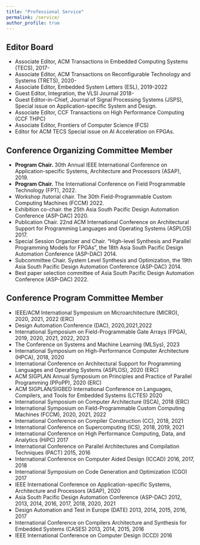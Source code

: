 ```yaml
---
title: "Professional Service"
permalink: /service/
author_profile: true
---
```


## Editor Board 
- Associate Editor, ACM Transactions in Embedded Computing Systems (TECS), 2017- 
- Associate Editor, ACM Transactions on Reconfigurable Technology and Systems (TRETS), 2020-
- Associate Editor, Embedded System Letters (ESL), 2019-2022
- Guest Editor, Integration, the VLSI Journal 2018-
- Guest Editor-in-Chief, Journal of Signal Processing Systems (JSPS), Special issue on Application-specific System and Design. 
- Associate Editor, CCF Transactions on High Performance Computing (CCF THPC)
- Associate Editor, Frontiers of Computer Science (FCS)
- Editor for ACM TECS Special issue on AI Acceleration on FPGAs.

## Conference Organizing Committee Member
- **Program Chair.** 30th Annual IEEE International Conference on Application-specific Systems, Architecture and Processors (ASAP), 2019.
- **Program Chair.** The International Conference on Field Programmable Technology (FPT), 2022.
- Workshop /tutorial chair. The 30th Field-Programmable Custom Computing Machines (FCCM) 2022.
- Exhibition co-chair. the 25th Asia South Pacific Design Automation Conference (ASP-DAC) 2020.
- Publication Chair. 22nd ACM International Conference on Architectural Support for Programming Languages and Operating Systems (ASPLOS) 2017.
- Special Session Organizer and Chair. “High-level Synthesis and Parallel Programming Models for FPGAs”, the 18th Asia South Pacific Design Automation Conference (ASP-DAC) 2014.
- Subcommittee Chair.  System Level Synthesis and Optimization, the 19th Asia South Pacific Design Automation Conference (ASP-DAC) 2014.
- Best paper selection committee of Asia South Pacific Design Automation Conference (ASP-DAC) 2022.

## Conference Program Committee Member
- IEEE/ACM International Symposium on Microarchitecture (MICRO), 2020, 2021, 2022 (ERC)
- Design Automation Conference (DAC), 2020,2021,2022
- International Symposium on Field-Programmable Gate Arrays (FPGA), 2019, 2020, 2021, 2022, 2023
- The Conference on Systems and Machine Learning (MLSys), 2023
- International Symposium on High-Performance Computer Architecture (HPCA), 2018, 2020
- International Conference on Architectural Support for Programming Languages and Operating Systems (ASPLOS), 2020 (ERC)
- ACM SIGPLAN Annual Symposium on Principles and Practice of Parallel Programming (PPoPP), 2020 (ERC)
- ACM SIGPLAN/SIGBED International Conference on Languages, Compilers, and Tools for Embedded Systems (LCTES) 2020
- International Symposium on Computer Architecture (ISCA), 2018 (ERC)
- International Symposium on Field-Programmable Custom Computing Machines (FCCM), 2020, 2021, 2022
- International Conference on Compiler Construction (CC), 2018, 2021
- International Conference on Supercomputing (ICS), 2018, 2019, 2021
- International Conference on High Performance Computing, Data, and Analytics (HiPC) 2017
- International Conference on Parallel Architectures and Compilation Techniques (PACT) 2015, 2016
- International Conference on Computer Aided Design (ICCAD) 2016, 2017, 2018
- International Symposium on Code Generation and Optimization (CGO) 2017
- IEEE International Conference on Application-specific Systems, Architecture and Processors (ASAP), 2020
- Asia South Pacific Design Automation Conference (ASP-DAC) 2012, 2013, 2014, 2016, 2017, 2018, 2020, 2021
- Design Automation and Test in Europe (DATE) 2013, 2014, 2015, 2016, 2017
- International Conference on Compilers Architecture and Synthesis for Embedded Systems (CASES) 2013, 2014, 2015, 2016
- IEEE International Conference on Computer Design (ICCD) 2016
